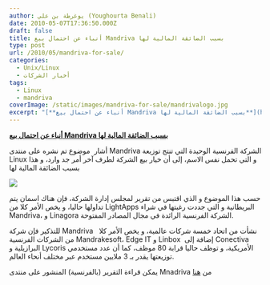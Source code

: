 ```yaml
---
author: يوغرطة بن علي (Youghourta Benali)
date: 2010-05-07T17:36:50.000Z
draft: false
title: أنباء عن احتمال بيع Mandriva بسبب الضائقة المالية لها
type: post
url: /2010/05/mandriva-for-sale/
categories:
  - Unix/Linux
  - أخبار الشركات
tags:
  - Linux
  - mandriva
coverImage: /static/images/mandriva-for-sale/mandrivalogo.jpg
excerpt: "[**أنباء عن احتمال بيع Mandriva بسبب الضائقة المالية لها**](https://www.it-scoop.com/2010/05/mandriva-for-sale/)\n\nأشار \_موضوع تم نشره على منتدى Mandriva الشركة الفرنسية الوحيدة التي تنتج توزيعة Linux و التي تحمل نفس الاسم، إلى أن خيار بيع الشركة لطرف آخر أمر جد وارد، و هذا بسبب"
---
```

[**أنباء عن احتمال بيع Mandriva بسبب الضائقة المالية لها**](https://www.it-scoop.com/2010/05/mandriva-for-sale/)

أشار  موضوع تم نشره على منتدى Mandriva الشركة الفرنسية الوحيدة التي تنتج توزيعة Linux و التي تحمل نفس الاسم، إلى أن خيار بيع الشركة لطرف آخر أمر جد وارد، و هذا بسبب الضائقة المالية لها

![](/static/images/mandriva-for-sale/mandrivalogo.jpg)

حسب هذا الموضوع و الذي اقتبس من تقرير لمجلس إدارة الشركة، فإن هناك اسمان يتم تداولها حاليا، و يخص الأمر كلا من LightApps البريطانية و التي جددت رغبتها في شراء Mandriva، و Linagora الشركة الفرنسية الرائدة في مجال المصادر المفتوحة.

للتذكير فإن شركة Mandriva   نشأت من اتحاد خمسة شركات عالمية، و يخص الأمر كلا من الشركات الفرنسية Mandrakesoft، Edge IT و Linbox  إضافة إلى Conectiva البرازيلية و Lycoris الأمريكية، و توظف حاليا قرابة 80 موظف، كما أن عدد مستخدمي توزيعتها يقدر بـ 3 ملايين مستخدم عبر مختلف أنحاء العالم.

يمكن قراءة التقرير (بالفرنسية) المنشور على منتدى Mnadriva من [هنا](http://forum.mandriva.com/viewtopic.php?t=127830)
